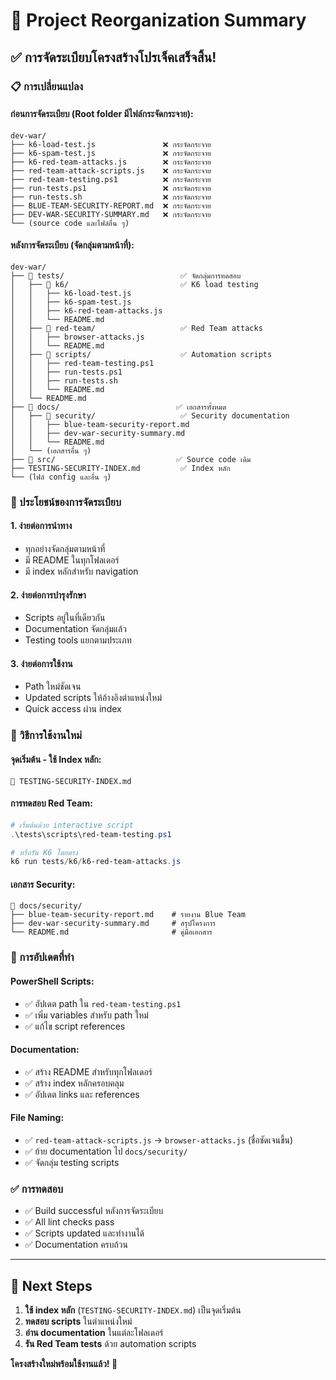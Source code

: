 # 📁 Project Reorganization Summary

## ✅ การจัดระเบียบโครงสร้างโปรเจ็คเสร็จสิ้น!

### 📋 การเปลี่ยนแปลง

#### ก่อนการจัดระเบียบ (Root folder มีไฟล์กระจัดกระจาย):

```
dev-war/
├── k6-load-test.js               ❌ กระจัดกระจาย
├── k6-spam-test.js               ❌ กระจัดกระจาย
├── k6-red-team-attacks.js        ❌ กระจัดกระจาย
├── red-team-attack-scripts.js    ❌ กระจัดกระจาย
├── red-team-testing.ps1          ❌ กระจัดกระจาย
├── run-tests.ps1                 ❌ กระจัดกระจาย
├── run-tests.sh                  ❌ กระจัดกระจาย
├── BLUE-TEAM-SECURITY-REPORT.md  ❌ กระจัดกระจาย
├── DEV-WAR-SECURITY-SUMMARY.md   ❌ กระจัดกระจาย
└── (source code และไฟล์อื่น ๆ)
```

#### หลังการจัดระเบียบ (จัดกลุ่มตามหน้าที่):

```
dev-war/
├── 📂 tests/                          ✅ จัดกลุ่มการทดสอบ
│   ├── 📂 k6/                         ✅ K6 load testing
│   │   ├── k6-load-test.js
│   │   ├── k6-spam-test.js
│   │   ├── k6-red-team-attacks.js
│   │   └── README.md
│   ├── 📂 red-team/                   ✅ Red Team attacks
│   │   ├── browser-attacks.js
│   │   └── README.md
│   ├── 📂 scripts/                    ✅ Automation scripts
│   │   ├── red-team-testing.ps1
│   │   ├── run-tests.ps1
│   │   ├── run-tests.sh
│   │   └── README.md
│   └── README.md
├── 📂 docs/                          ✅ เอกสารทั้งหมด
│   ├── 📂 security/                   ✅ Security documentation
│   │   ├── blue-team-security-report.md
│   │   ├── dev-war-security-summary.md
│   │   └── README.md
│   └── (เอกสารอื่น ๆ)
├── 📂 src/                           ✅ Source code เดิม
├── TESTING-SECURITY-INDEX.md         ✅ Index หลัก
└── (ไฟล์ config และอื่น ๆ)
```

### 🎯 ประโยชน์ของการจัดระเบียบ

#### 1. **ง่ายต่อการนำทาง**

- ทุกอย่างจัดกลุ่มตามหน้าที่
- มี README ในทุกโฟลเดอร์
- มี index หลักสำหรับ navigation

#### 2. **ง่ายต่อการบำรุงรักษา**

- Scripts อยู่ในที่เดียวกัน
- Documentation จัดกลุ่มแล้ว
- Testing tools แยกตามประเภท

#### 3. **ง่ายต่อการใช้งาน**

- Path ใหม่ชัดเจน
- Updated scripts ให้อ้างอิงตำแหน่งใหม่
- Quick access ผ่าน index

### 📖 วิธีการใช้งานใหม่

#### จุดเริ่มต้น - ใช้ Index หลัก:

```
📖 TESTING-SECURITY-INDEX.md
```

#### การทดสอบ Red Team:

```powershell
# เริ่มต้นด้วย interactive script
.\tests\scripts\red-team-testing.ps1

# หรือรัน K6 โดยตรง
k6 run tests/k6/k6-red-team-attacks.js
```

#### เอกสาร Security:

```
📁 docs/security/
├── blue-team-security-report.md    # รายงาน Blue Team
├── dev-war-security-summary.md     # สรุปโครงการ
└── README.md                       # คู่มือเอกสาร
```

### 🔧 การอัปเดตที่ทำ

#### PowerShell Scripts:

- ✅ อัปเดต path ใน `red-team-testing.ps1`
- ✅ เพิ่ม variables สำหรับ path ใหม่
- ✅ แก้ไข script references

#### Documentation:

- ✅ สร้าง README สำหรับทุกโฟลเดอร์
- ✅ สร้าง index หลักครอบคลุม
- ✅ อัปเดต links และ references

#### File Naming:

- ✅ `red-team-attack-scripts.js` → `browser-attacks.js` (ชื่อชัดเจนขึ้น)
- ✅ ย้าย documentation ไป `docs/security/`
- ✅ จัดกลุ่ม testing scripts

### ✅ การทดสอบ

- ✅ Build successful หลังการจัดระเบียบ
- ✅ All lint checks pass
- ✅ Scripts updated และทำงานได้
- ✅ Documentation ครบถ้วน

---

## 🚀 Next Steps

1. **ใช้ index หลัก** (`TESTING-SECURITY-INDEX.md`) เป็นจุดเริ่มต้น
2. **ทดสอบ scripts** ในตำแหน่งใหม่
3. **อ่าน documentation** ในแต่ละโฟลเดอร์
4. **รัน Red Team tests** ด้วย automation scripts

**โครงสร้างใหม่พร้อมใช้งานแล้ว! 🎉**
